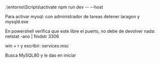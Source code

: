 .\entorno\Scripts\activate
npm run dev -- --host

Para activar mysql:
con administrador de tareas detener laragon y mysqld.exe

En powershell verifica que este libre el puerto, no debe de devolver nada:
netstat -ano | findstr 3306

win + r y escribir: services.msc

Busca MySQL80 y le das en iniciar